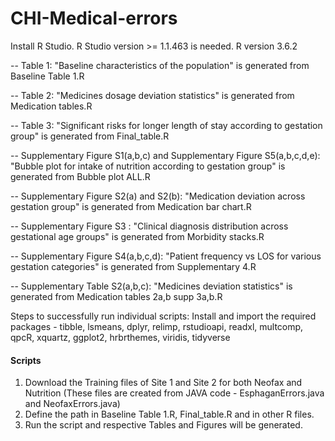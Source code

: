 # CHI-Medical-errors
Install R Studio. R Studio version >= 1.1.463 is needed. R version 3.6.2


-- Table 1: "Baseline characteristics of the population" is generated from Baseline Table 1.R

-- Table 2: "Medicines dosage deviation statistics" is generated from Medication tables.R

-- Table 3: "Significant risks for longer length of stay according to gestation group" is generated from Final_table.R

-- Supplementary Figure S1(a,b,c) and Supplementary Figure S5(a,b,c,d,e): "Bubble plot for intake of nutrition according to gestation group" is generated from Bubble plot ALL.R

-- Supplementary Figure S2(a) and S2(b): "Medication deviation across gestation group" is generated from Medication bar chart.R

-- Supplementary Figure S3 : "Clinical diagnosis distribution across gestational age groups" is generated from Morbidity stacks.R

-- Supplementary Figure S4(a,b,c,d): "Patient frequency vs LOS for various gestation categories" is generated from Supplementary 4.R

-- Supplementary Table S2(a,b,c): "Medicines deviation statistics" is generated from Medication tables 2a,b supp 3a,b.R

Steps to successfully run individual scripts:
Install and import the required packages - tibble, lsmeans, dplyr, relimp, rstudioapi, readxl, multcomp, qpcR, xquartz, ggplot2, hrbrthemes, viridis, tidyverse

#### Scripts ####
1. Download the Training files of Site 1 and Site 2 for both Neofax and Nutrition (These files are created from JAVA code - EsphaganErrors.java and NeofaxErrors.java)
2. Define the path in Baseline Table 1.R, Final_table.R and in other R files.
3. Run the script and respective Tables and Figures will be generated.
